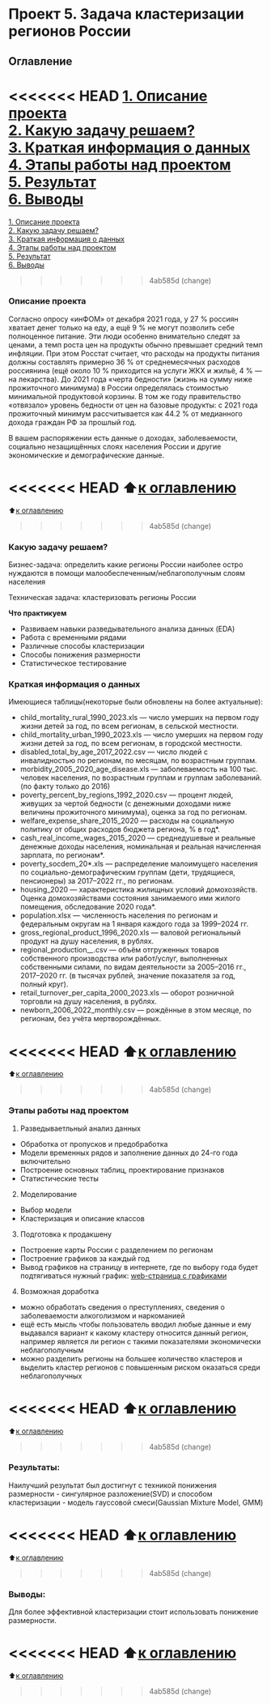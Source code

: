 # Проект 5. Задача кластеризации регионов России

## Оглавление  
<<<<<<< HEAD
[1. Описание проекта](https://github.com/G4dgetHackwrench/Homework/tree/main/Learning/Final_project_1/README.md#Описание-проекта)  
[2. Какую задачу решаем?](https://github.com/G4dgetHackwrench/Homework/tree/main/Learning/Final_project_1/README.md#Какую-задачу-решаем)  
[3. Краткая информация о данных](https://github.com/G4dgetHackwrench/Homework/tree/main/Learning/Final_project_1/README.md#Краткая-информация-о-данных)  
[4. Этапы работы над проектом](https://github.com/G4dgetHackwrench/Homework/tree/main/Learning/Final_project_1/README.md#Этапы-работы-над-проектом)  
[5. Результат](https://github.com/G4dgetHackwrench/Homework/tree/main/Learning/Final_project_1/README.md#Результат)    
[6. Выводы](https://github.com/G4dgetHackwrench/Homework/tree/main/Learning/Final_project_1/README.md#Выводы) 
=======
[1. Описание проекта](https://github.com/G4dgetHackwrench/Homework/tree/main/Learning/Year1/Final_project_1/README.md#Описание-проекта)  
[2. Какую задачу решаем?](https://github.com/G4dgetHackwrench/Homework/tree/main/Learning/Year1/Final_project_1/README.md#Какую-задачу-решаем)  
[3. Краткая информация о данных](https://github.com/G4dgetHackwrench/Homework/tree/main/Learning/Year1/Final_project_1/README.md#Краткая-информация-о-данных)  
[4. Этапы работы над проектом](https://github.com/G4dgetHackwrench/Homework/tree/main/Learning/Year1/Final_project_1/README.md#Этапы-работы-над-проектом)  
[5. Результат](https://github.com/G4dgetHackwrench/Homework/tree/main/Learning/Year1/Final_project_1/README.md#Результат)    
[6. Выводы](https://github.com/G4dgetHackwrench/Homework/tree/main/Learning/Year1/Final_project_1/README.md#Выводы) 
>>>>>>> 4ab585d (change)

### Описание проекта    
Согласно опросу «инФОМ» от декабря 2021 года, у 27 % россиян хватает денег только на еду, а ещё 9 % не могут позволить себе полноценное питание. Эти люди особенно внимательно следят за ценами, а темп роста цен на продукты обычно превышает средний темп инфляции. При этом Росстат считает, что расходы на продукты питания должны составлять примерно 36 % от среднемесячных расходов россиянина (ещё около 10 % приходится на услуги ЖКХ и жильё, 4 % — на лекарства). До 2021 года «черта бедности» (жизнь на сумму ниже прожиточного минимума) в России определялась стоимостью минимальной продуктовой корзины. В том же году правительство «отвязало» уровень бедности от цен на базовые продукты: с 2021 года прожиточный минимум рассчитывается как 44.2 % от медианного дохода граждан РФ за прошлый год.

В вашем распоряжении есть данные о доходах, заболеваемости, социально незащищённых слоях населения России и другие экономические и демографические данные.

<<<<<<< HEAD
:arrow_up:[к оглавлению](https://github.com/G4dgetHackwrench/Homework/tree/main/Learning/Final_project_1/README.md#Оглавление)
=======
:arrow_up:[к оглавлению](https://github.com/G4dgetHackwrench/Homework/tree/main/Learning/Year1/Final_project_1/README.md#Оглавление)
>>>>>>> 4ab585d (change)


### Какую задачу решаем?    
Бизнес-задача: определить какие регионы России наиболее остро нуждаются в помощи малообеспеченным/неблагополучным слоям населения

Техническая задача: кластеризовать регионы России

**Что практикуем**     
* Развиваем навыки разведывательного анализа данных (EDA)
* Работа с временными рядами
* Различные способы кластеризации
* Способы понижения размерности
* Статистическое тестирование


### Краткая информация о данных

Имеющиеся таблицы(некоторые были обновлены на более актуальные):

* child_mortality_rural_1990_2023.xls — число умерших на первом году жизни детей за год, по всем регионам, в сельской местности.
* child_mortality_urban_1990_2023.xls — число умерших на первом году жизни детей за год, по всем регионам, в городской местности.
* disabled_total_by_age_2017_2022.csv — число людей с инвалидностью по регионам, по месяцам, по возрастным группам.
* morbidity_2005_2020_age_disease.xls — заболеваемость на 100 тыс. человек населения, по возрастным группам и группам заболеваний.(по факту только до 2016)
* poverty_percent_by_regions_1992_2020.csv — процент людей, живущих за чертой бедности (с денежными доходами ниже величины прожиточного минимума), оценка за год по регионам.
* welfare_expense_share_2015_2020 — расходы на социальную политику от общих расходов бюджета региона, % в год*.
* cash_real_income_wages_2015_2020 — среднедушевые и реальные денежные доходы населения, номинальная и реальная начисленная зарплата, по регионам*.
* poverty_socdem_20*.xls — распределение малоимущего населения по социально-демографическим группам (дети, трудящиеся, пенсионеры) за 2017–2022 гг., по регионам.
* housing_2020 — характеристика жилищных условий домохозяйств. Оценка домохозяйствами состояния занимаемого ими жилого помещения, обследование 2020 года*.
* population.xlsx — численность населения по регионам и федеральным округам на 1 января каждого года за 1999–2024 гг.
* gross_regional_product_1996_2020.xls — валовой региональный продукт на душу населения, в рублях.
* regional_production_*_*.csv — объём отгруженных товаров собственного производства или работ/услуг, выполненных собственными силами, по видам деятельности за 2005–2016 гг., 2017–2020 гг. (в тысячах рублей, значение показателя за год, полный круг).
* retail_turnover_per_capita_2000_2023.xls — оборот розничной торговли на душу населения, в рублях.
* newborn_2006_2022_monthly.csv — рождённые в этом месяце, по регионам, без учёта мертворождённых.
  
<<<<<<< HEAD
:arrow_up:[к оглавлению](https://github.com/G4dgetHackwrench/Homework/tree/main/Learning/Final_project_1/README.md#Оглавление)
=======
:arrow_up:[к оглавлению](https://github.com/G4dgetHackwrench/Homework/tree/main/Learning/Year1/Final_project_1/README.md#Оглавление)
>>>>>>> 4ab585d (change)


### Этапы работы над проектом  
1. Разведываетльный анализ данных
* Обработка от пропусков и предобработка
* Модели временных рядов и заполнение данных до 24-го года включительно
* Построение основных таблиц, проектирование признаков
* Статистические тесты
2.  Моделирование
* Выбор модели
* Кластеризация и описание классов
3.  Подготовка к продакшену
* Построение карты России с разделением по регионам
* Построение графиков за каждый год
* Вывод графиков на страницу в интернете, где по выбору года будет подтягиваться нужный график: [web-страница с графиками](https://project.sitesonbitrix.ru/)

4. Возможная доработка
* можно обработать сведения о преступлениях, сведения о заболеваемости алкоголизмом и наркоманией
* ещё есть мысль чтобы пользователь вводил любые данные и ему выдавался вариант к какому кластеру относится данный регион, например является ли регион с такими показателями экономически неблагополучным
* можно разделить регионы на большее количество кластеров и выделить кластер регионов с повышенным риском оказаться среди неблагополучных

<<<<<<< HEAD
:arrow_up:[к оглавлению](https://github.com/G4dgetHackwrench/Homework/tree/main/Learning/Final_project_1/README.md#Оглавление)
=======
:arrow_up:[к оглавлению](https://github.com/G4dgetHackwrench/Homework/tree/main/Learning/Year1/Final_project_1/README.md#Оглавление)
>>>>>>> 4ab585d (change)


### Результаты:  
Наилучший результат был достигнут с техникой понижения размерности - сингулярное разложение(SVD) и способом кластеризации - модель гауссовой смеси(Gaussian Mixture Model, GMM)

<<<<<<< HEAD
:arrow_up:[к оглавлению](https://github.com/G4dgetHackwrench/Homework/tree/main/Learning/Final_project_1/README.md#Оглавление)
=======
:arrow_up:[к оглавлению](https://github.com/G4dgetHackwrench/Homework/tree/main/Learning/Year1/Final_project_1/README.md#Оглавление)
>>>>>>> 4ab585d (change)


### Выводы:  
Для более эффективной кластеризации стоит использовать понижение размерности.

<<<<<<< HEAD
:arrow_up:[к оглавлению](https://github.com/G4dgetHackwrench/Homework/tree/main/Learning/Final_project_1/README.md#Оглавление)
=======
:arrow_up:[к оглавлению](https://github.com/G4dgetHackwrench/Homework/tree/main/Learning/Year1/Final_project_1/README.md#Оглавление)
>>>>>>> 4ab585d (change)
